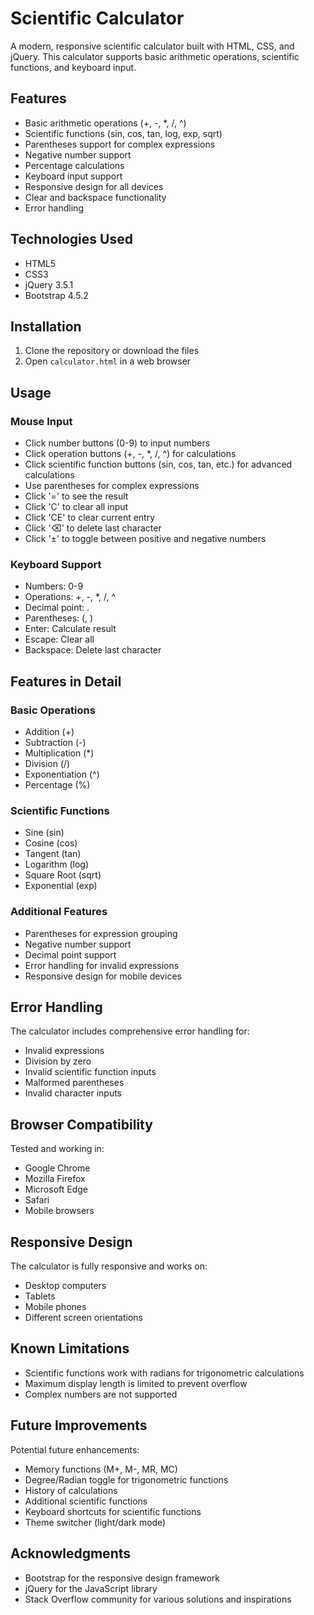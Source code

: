 # Scientific Calculator

A modern, responsive scientific calculator built with HTML, CSS, and jQuery. This calculator supports basic arithmetic operations, scientific functions, and keyboard input.

## Features

- Basic arithmetic operations (+, -, *, /, ^)
- Scientific functions (sin, cos, tan, log, exp, sqrt)
- Parentheses support for complex expressions
- Negative number support
- Percentage calculations
- Keyboard input support
- Responsive design for all devices
- Clear and backspace functionality
- Error handling

## Technologies Used

- HTML5
- CSS3
- jQuery 3.5.1
- Bootstrap 4.5.2

## Installation

1. Clone the repository or download the files
2. Open `calculator.html` in a web browser

## Usage

### Mouse Input
- Click number buttons (0-9) to input numbers
- Click operation buttons (+, -, *, /, ^) for calculations
- Click scientific function buttons (sin, cos, tan, etc.) for advanced calculations
- Use parentheses for complex expressions
- Click '=' to see the result
- Click 'C' to clear all input
- Click 'CE' to clear current entry
- Click '⌫' to delete last character
- Click '±' to toggle between positive and negative numbers

### Keyboard Support
- Numbers: 0-9
- Operations: +, -, *, /, ^
- Decimal point: .
- Parentheses: (, )
- Enter: Calculate result
- Escape: Clear all
- Backspace: Delete last character

## Features in Detail

### Basic Operations
- Addition (+)
- Subtraction (-)
- Multiplication (*)
- Division (/)
- Exponentiation (^)
- Percentage (%)

### Scientific Functions
- Sine (sin)
- Cosine (cos)
- Tangent (tan)
- Logarithm (log)
- Square Root (sqrt)
- Exponential (exp)

### Additional Features
- Parentheses for expression grouping
- Negative number support
- Decimal point support
- Error handling for invalid expressions
- Responsive design for mobile devices

## Error Handling

The calculator includes comprehensive error handling for:
- Invalid expressions
- Division by zero
- Invalid scientific function inputs
- Malformed parentheses
- Invalid character inputs

## Browser Compatibility

Tested and working in:
- Google Chrome
- Mozilla Firefox
- Microsoft Edge
- Safari
- Mobile browsers

## Responsive Design

The calculator is fully responsive and works on:
- Desktop computers
- Tablets
- Mobile phones
- Different screen orientations

## Known Limitations

- Scientific functions work with radians for trigonometric calculations
- Maximum display length is limited to prevent overflow
- Complex numbers are not supported

## Future Improvements

Potential future enhancements:
- Memory functions (M+, M-, MR, MC)
- Degree/Radian toggle for trigonometric functions
- History of calculations
- Additional scientific functions
- Keyboard shortcuts for scientific functions
- Theme switcher (light/dark mode)

## Acknowledgments

- Bootstrap for the responsive design framework
- jQuery for the JavaScript library
- Stack Overflow community for various solutions and inspirations 
